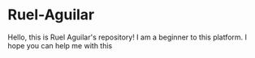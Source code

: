 # Ruel-Aguilar
Hello, this is Ruel Aguilar's repository!
I am a beginner to this platform. I hope you can help me with this
